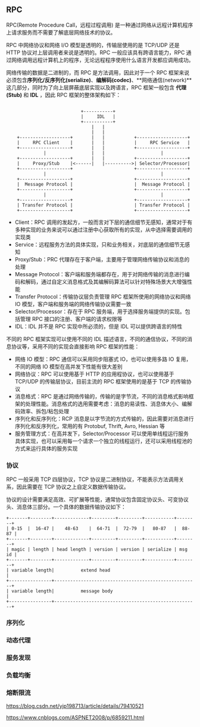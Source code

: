 ## RPC
RPC(Remote Procedure Call，远程过程调用) 是一种通过网络从远程计算机程序上请求服务而不需要了解底层网络技术的协议。

RPC 中网络协议和网络 I/O 模型是透明的，传输层使用的是 TCP/UDP 还是 HTTP 协议对上层调用者来说是透明的。RPC 一般应该具有跨语言能力，RPC 通过网络调用远程计算机上的程序，无论远程程序使用什么语言开发都应调用成功。

网络传输的数据是二进制的，而 RPC 是方法调用，因此对于一个 RPC 框架来说必须包含**序列化/反序列化(serialize)**、**编解码(codec)**、**网络通信(network)**这几部分，同时为了向上层屏蔽底层实现以及跨语言，RPC 框架一般包含 **代理(Stub)** 和 **IDL** ，因此 RPC 框架的整体架构如下：

```

                            +-----------+
                            |     IDL   |
                            +-----------+
                                |   |
                                |   |
    +-------------------+       |   |           +-------------------+
    |     RPC Client    |       |   |           |     RPC Service   |
    +-------------------+       |   |           +-------------------+
              |                 |   |                     |
    +-------------------+       |   |           +-------------------+
    |     Proxy/Stub    |<------|   |---------->| Selector/Processor|
    +-------------------+                       +-------------------+
              |                                           |
    +-------------------+                       +-------------------+
    |  Message Protocol |                       |  Message Protocol |
    +-------------------+                       +-------------------+
              |                                           |
    +-------------------+                       +-------------------+
    | Transfer Protocol |                       | Transfer Protocol |
    +-------------------+                       +-------------------+
```
- Client：RPC 调用的发起方，一般而言对下层的通信细节无感知，通常对于有多种实现的业务来说可以通过注册中心获取所有的实现，从中选择需要调用的实现类
- Service：远程服务方法的具体实现，只和业务相关，对底层的通信细节无感知
- Proxy/Stub：PRC 代理存在于客户端，主要用于管理网络传输协议和消息的处理
- Message Protocol：客户端和服务端都存在，用于对网络传输的消息进行编码和解码，通过自定义消息格式及其编解码算法可以针对特殊场景大大增强性能
- Transfer Protocol：传输协议层负责管理 RPC 框架所使用的网络协议和网络 IO 模型，客户端和服务端的网络传输协议需要一致
- Selector/Processor：存在于 RPC 服务端，用于选择服务端提供的实现。包括管理 RPC 接口的注册、客户端的请求权限等
- IDL：IDL 并不是 RPC 实现中所必须的，但是 IDL 可以提供跨语言的特性

不同的 RPC 框架实现可以使用不同的 IDL 描述语言，不同的通信协议，不同的消息协议等，采用不同的实现会直接影响 RPC 框架的性能：
- 网络 IO 模型：RPC 通信可以采用同步阻塞式 IO，也可以使用多路 IO 复用，不同的网络 IO 模型在高并发下性能有很大差别
- 网络协议：RPC 可以使用基于 HTTP 的应用程协议，也可以使用基于 TCP/UDP 的传输层协议，目前主流的 RPC 框架使用的是基于 TCP 的传输协议
- 消息格式：RPC 是通过网络传输的，传输的是字节流，不同的消息格式影响框架的处理性能。消息格式的选用需要考虑：消息的易读性、消息体大小、编解码效率、拆包/粘包处理
- 序列化和反序列化：RCP 消息是以字节流的方式传输的，因此需要对消息进行序列化和反序列化，常用的有 Protobuf, Thrift, Avro, Hessian 等
- 服务管理方式：在高并发下，Selector/Processor 可以使用单线程运行服务具体实现，也可以采用每一个请求一个独立的线程运行，还可以采用线程池的方式来运行具体的服务实现

### 协议

RPC 一般采用 TCP 四层协议，TCP 协议是二进制协议，不能表示方法调用关系，因此需要在 TCP 协议之上自定义数据传输协议。

协议的设计需要满足高效、可扩展等性能，通常协议包含固定协议头、可变协议头、消息体三部分。一个具体的数据传输协议如下：

```
+-------+--------+-------------+---------+---------+-----------+--------+
| 0-15  |  16-47 |    48-63    |  64-71  |  72-79  |   80-87   |  88-87 |
+-------+--------+-------------+---------+---------+-----------+--------+
| magic | length | head length | version | version | serialize | msg id |
+-------+--------+-------------+---------+---------+-----------+--------+
| variable length|			extend head									|
+----------------+------------------------------------------------------+
| variable length|			message body								|
+----------------+------------------------------------------------------+
```

### 序列化

### 动态代理

### 服务发现

### 负载均衡

### 熔断限流




https://blog.csdn.net/yjp198713/article/details/79410521


https://www.cnblogs.com/ASPNET2008/p/6859211.html
